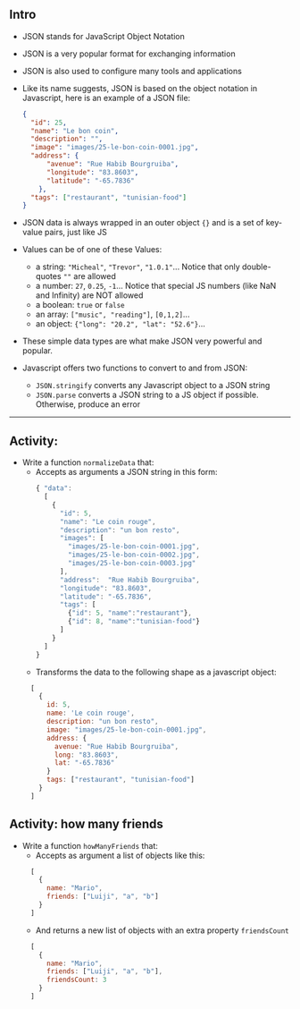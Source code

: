 ## Intro

* JSON stands for JavaScript Object Notation
* JSON is a very popular format for exchanging information
* JSON is also used to configure many tools and applications
* Like its name suggests, JSON is based on the object notation in Javascript, here is an example of a JSON file:

  ```json
  {
    "id": 25,
    "name": "Le bon coin",
    "description": "",
    "image": "images/25-le-bon-coin-0001.jpg",
    "address": {
        "avenue": "Rue Habib Bourgruiba",
        "longitude": "83.8603",
        "latitude": "-65.7836"
      },
    "tags": ["restaurant", "tunisian-food"]
  }
  ```
* JSON data is always wrapped in an outer object `{}` and is a set of key-value pairs, just like JS
* Values can be of one of these Values:
  * a string: `"Micheal"`, `"Trevor"`, `"1.0.1"`... Notice that only double-quotes `""` are allowed
  * a number: `27`, `0.25`, `-1`... Notice that special JS numbers (like NaN and Infinity) are NOT allowed
  * a boolean: `true` or `false`
  * an array: `["music", "reading"]`, `[0,1,2]`...
  * an object: `{"long": "20.2", "lat": "52.6"}`...
* These simple data types are what make JSON very powerful and popular.
* Javascript offers two functions to convert to and from JSON:
  * `JSON.stringify` converts any Javascript object to a JSON string
  * `JSON.parse` converts a JSON string to a JS object if possible. Otherwise, produce an error

---

## Activity:

* Write a function `normalizeData` that:
  * Accepts as arguments a JSON string in this form:
    ```javascript
    { "data":
      [
        {
          "id": 5,
          "name": "Le coin rouge",
          "description": "un bon resto",
          "images": [
            "images/25-le-bon-coin-0001.jpg",
            "images/25-le-bon-coin-0002.jpg",
            "images/25-le-bon-coin-0003.jpg"
          ],
          "address":  "Rue Habib Bourgruiba",
          "longitude": "83.8603",
          "latitude": "-65.7836",
          "tags": [
            {"id": 5, "name":"restaurant"},
            {"id": 8, "name":"tunisian-food"}
          ]
        }
      ]
    }
    ```
  * Transforms the data to the following shape as a javascript object:
  ```javascript
    [
      {
        id: 5,
        name: 'Le coin rouge',
        description: "un bon resto",
        image: "images/25-le-bon-coin-0001.jpg",
        address: {
          avenue: "Rue Habib Bourgruiba",
          long: "83.8603",
          lat: "-65.7836"
        }
        tags: ["restaurant", "tunisian-food"]
      }
    ]
  ```

## Activity: how many friends

* Write a function `howManyFriends` that:
  * Accepts as argument a list of objects like this:
  ```javascript
    [
      {
        name: "Mario",
        friends: ["Luiji", "a", "b"]
      }
    ]
  ```
  * And returns a new list of objects with an extra property `friendsCount`
  ```javascript
    [
      {
        name: "Mario",
        friends: ["Luiji", "a", "b"],
        friendsCount: 3
      }
    ]
  ```
